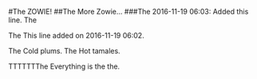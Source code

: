 #The ZOWIE!
##The More Zowie...
###The 2016-11-19 06:03: Added this line.
The 

The This line added on 2016-11-19 06:02.

The Cold plums.
The Hot tamales.

TTTTTTThe Everything is the the.
